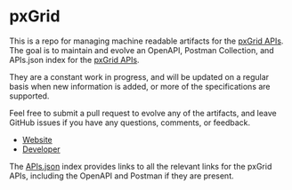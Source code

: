 # pxGridThis is a repo for managing machine readable artifacts for the [pxGrid APIs](https://developer.cisco.com/site/pxgrid/). The goal is to maintain and evolve an OpenAPI, Postman Collection, and APIs.json index for the [pxGrid APIs](https://developer.cisco.com/site/pxgrid/).They are a constant work in progress, and will be updated on a regular basis when new information is added, or more of the specifications are supported.Feel free to submit a pull request to evolve any of the artifacts, and leave GitHub issues if you have any questions, comments, or feedback.- [Website](https://developer.cisco.com/site/pxgrid/)- [Developer](https://developer.cisco.com/site/pxgrid/)The [APIs.json](https://github.com/api-evangelist/pxgrid/blob/master/apis.json) index provides links to all the relevant links for the pxGrid APIs, including the OpenAPI and Postman if they are present.
